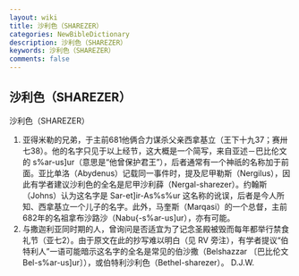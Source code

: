 ```yaml
---
layout: wiki
title: 沙利色（SHAREZER）
categories: NewBibleDictionary
description: 沙利色（SHAREZER）
keywords: 沙利色（SHAREZER）
comments: false
---
```


## 沙利色（SHAREZER）



沙利色（SHAREZER）
1. 亚得米勒的兄弟，于主前681他俩合力谋杀父亲西拿基立（王下十九37；赛卅七38）。他的名字只见于以上经节，这大概是一个简写，来自亚述－巴比伦文的 s%ar-us]ur（意思是“他曾保护君王”），后者通常有一个神祇的名称加于前面。亚比单洛（Abydenus）记载同一事件时，提及尼甲勒斯（Nergilus），因此有学者建议沙利色的全名是尼甲沙利薛（Nergal-sharezer）。约翰斯（Johns）认为这名字是 Sar-et]ir-As%s%ur 这名称的讹误，后者是今人所知、西拿基立一个儿子的名字。此外，马奎斯（Marqasi）的一个总督，主前682年的名祖拿布沙路沙（Nabu{-s%ar-us]ur），亦有可能。
2. 与撒迦利亚同时期的人，曾询问是否适宜为了记念圣殿被毁而每年都举行禁食礼节（亚七2）。由于原文在此的抄写难以明白（见 RV 旁注），有学者提议“伯特利人”一语可能暗示这名字的全名是常见的伯沙撒（Belshazzar 〔巴比伦文 Bel-s%ar-us]ur〕），或伯特利沙利色（Bethel-sharezer）。
D.J.W.




